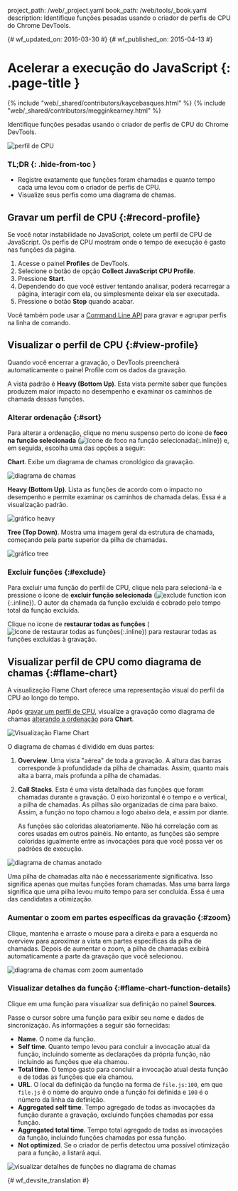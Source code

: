 project_path: /web/_project.yaml
book_path: /web/tools/_book.yaml
description: Identifique funções pesadas usando o criador de perfis de CPU do Chrome DevTools.

{# wf_updated_on: 2016-03-30 #}
{# wf_published_on: 2015-04-13 #}

# Acelerar a execução do JavaScript {: .page-title }

{% include "web/_shared/contributors/kaycebasques.html" %}
{% include "web/_shared/contributors/megginkearney.html" %}

Identifique funções pesadas usando o criador de perfis de CPU 
do Chrome DevTools.

![perfil de CPU](imgs/cpu-profile.png)


### TL;DR {: .hide-from-toc }
- Registre exatamente que funções foram chamadas e quanto tempo cada uma levou com o criador de perfis de CPU.
- Visualize seus perfis como uma diagrama de chamas.


## Gravar um perfil de CPU {:#record-profile}

Se você notar instabilidade no JavaScript, colete um perfil de CPU de JavaScript.
Os perfis de CPU mostram onde o tempo de execução é gasto nas funções da página.

1. Acesse o painel **Profiles** de DevTools.
2. Selecione o botão de opção **Collect JavaScript CPU Profile**.
3. Pressione **Start**.
4. Dependendo do que você estiver tentando analisar, poderá recarregar a 
   página, interagir com ela, ou simplesmente deixar ela ser executada.
5. Pressione o botão **Stop** quando acabar. 

Você também pode usar a [Command Line API][profile] para gravar e agrupar perfis 
na linha de comando.

[profile]: /web/tools/chrome-devtools/debug/command-line/command-line-reference#profilename-and-profileendname

## Visualizar o perfil de CPU {:#view-profile}

Quando você encerrar a gravação, o DevTools preencherá automaticamente o painel Profile
com os dados da gravação. 

A vista padrão é **Heavy (Bottom Up)**. Esta vista permite saber 
que funções produzem maior impacto no desempenho e examinar os caminhos
de chamada dessas funções. 

### Alterar ordenação {:#sort}

Para alterar a ordenação, clique no menu suspenso perto do ícone de 
**foco na função selecionada**
(![ícone de foco na função selecionada](imgs/focus.png){:.inline}) 
e, em seguida, escolha uma das opções a seguir:

**Chart**. Exibe um diagrama de chamas cronológico da gravação.

![diagrama de chamas](imgs/flamechart.png)

**Heavy (Bottom Up)**. Lista as funções de acordo com o impacto no desempenho e permite
examinar os caminhos de chamada delas. Essa é a visualização padrão. 

![gráfico heavy](imgs/heavy.png)

**Tree (Top Down)**. Mostra uma imagem geral da estrutura de chamada, 
começando pela parte superior da pilha de chamadas. 

![gráfico tree](imgs/tree.png)

### Excluir funções {:#exclude}

Para excluir uma função do perfil de CPU, clique nela para selecioná-la e 
pressione o ícone de **excluir função selecionada** 
(![exclude function icon](imgs/exclude.png){:.inline}). O autor da chamada da 
função excluída é cobrado pelo tempo total da função excluída.

Clique no ícone de **restaurar todas as funções** 
(![ícone de restaurar todas as funções](imgs/restore.png){:.inline})
para restaurar todas as funções excluídas à gravação.

## Visualizar perfil de CPU como diagrama de chamas {:#flame-chart}

A visualização Flame Chart oferece uma representação visual do perfil da CPU ao longo
do tempo.

Após [gravar um perfil de CPU](#record-profile), visualize a gravação como 
diagrama de chamas [alterando a ordenação](#sort) para **Chart**.

![Visualização Flame Chart](imgs/flamechart.png)

O diagrama de chamas é dividido em duas partes:

1. **Overview**. Uma vista "aérea" de toda a gravação.
   A altura das barras corresponde à profundidade da 
   pilha de chamadas. Assim, quanto mais alta a barra, mais profunda a pilha de chamadas. 

2. **Call Stacks**. Esta é uma vista detalhada das funções que foram chamadas 
   durante a gravação. O eixo horizontal é o tempo e o vertical, 
   a pilha de chamadas. As pilhas são organizadas de cima para baixo. Assim, a função no topo
   chamou a logo abaixo dela, e assim por diante. 

   As funções são coloridas aleatoriamente. Não há correlação com as cores usadas
   em outros painéis. No entanto, as funções são sempre coloridas igualmente
  entre as invocações para que você possa ver os padrões de execução. 

![diagrama de chamas anotado](imgs/annotated-cpu-flame.png)

Uma pilha de chamadas alta não é necessariamente significativa. Isso significa apenas que muitas
funções foram chamadas. Mas uma barra larga significa que uma pilha levou muito tempo para 
ser concluída. Essa é uma das candidatas a otimização. 

### Aumentar o zoom em partes específicas da gravação {:#zoom}

Clique, mantenha e arraste o mouse para a direita e para a esquerda no overview para aproximar a vista
em partes específicas da pilha de chamadas. Depois de aumentar o zoom, a pilha de chamadas 
exibirá automaticamente a parte da gravação que você selecionou.

![diagrama de chamas com zoom aumentado](imgs/benchmark-zoom.png)

### Visualizar detalhes da função {:#flame-chart-function-details}

Clique em uma função para visualizar sua definição no painel **Sources**.

Passe o cursor sobre uma função para exibir seu nome e dados de sincronização. As informações
a seguir são fornecidas: 

*  **Name**. O nome da função.
*  **Self time**. Quanto tempo levou para concluir a invocação atual da 
   função, incluindo somente as declarações da própria função, não 
   incluindo as funções que ela chamou.
*  **Total time**. O tempo gasto para concluir a invocação atual desta 
   função e de todas as funções que ela chamou.
*  **URL**. O local da definição da função na forma de 
   `file.js:100`, em que `file.js` é o nome do arquivo onde a função
   foi definida e `100` é o número da linha da definição.
*  **Aggregated self time**. Tempo agregado de todas as invocações da 
   função durante a gravação, excluindo funções chamadas por essa 
   função.
*  **Aggregated total time**. Tempo total agregado de todas as invocações da 
   função, incluindo funções chamadas por essa função.
*  **Not optimized**. Se o criador de perfis detectou uma possível otimização
   para a função, a listará aqui.

![visualizar detalhes de funções no diagrama de chamas](imgs/details.png)


{# wf_devsite_translation #}

